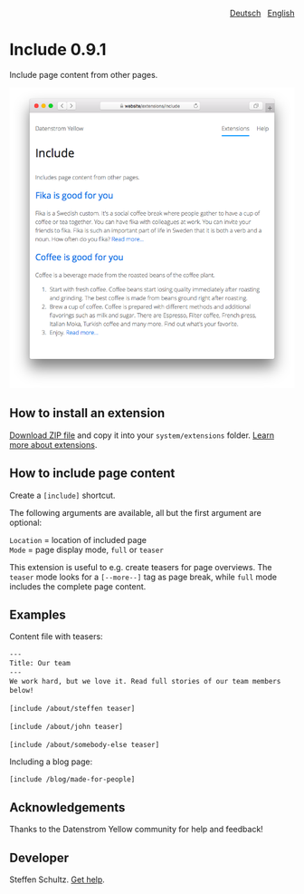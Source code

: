 <p align="right"><a href="README-de.md">Deutsch</a> &nbsp; <a href="README.md">English</a></p>

# Include 0.9.1

Include page content from other pages. 

<p align="center"><img src="SCREENSHOT.png" alt="Screenshot"></p>

## How to install an extension

[Download ZIP file](https://github.com/schulle4u/yellow-extensions-schulle4u/raw/main/downloads/include.zip) and copy it into your `system/extensions` folder. [Learn more about extensions](https://github.com/annaesvensson/yellow-update).

## How to include page content

Create a `[include]` shortcut. 

The following arguments are available, all but the first argument are optional:

`Location` = location of included page  
`Mode` = page display mode, `full` or `teaser`  

This extension is useful to e.g. create teasers for page overviews. The `teaser` mode looks for a `[--more--]` tag as page break, while `full` mode includes the complete page content. 

## Examples

Content file with teasers:

```
---
Title: Our team
---
We work hard, but we love it. Read full stories of our team members below! 

[include /about/steffen teaser]

[include /about/john teaser]

[include /about/somebody-else teaser]
```

Including a blog page: 

    [include /blog/made-for-people]

## Acknowledgements

Thanks to the Datenstrom Yellow community for help and feedback!

## Developer

Steffen Schultz. [Get help](https://datenstrom.se/yellow/help/).
